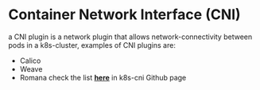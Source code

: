 # Container Network Interface (CNI)
a CNI plugin is a network plugin that allows network-connectivity between pods in a k8s-cluster, examples of CNI plugins are:
* Calico
* Weave
* Romana
check the list <a href="[https://github.com/othneildrew/Best-README-Template](https://github.com/containernetworking/cni#3rd-party-plugins)"><strong>here</strong></a> in k8s-cni Github page
